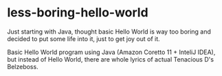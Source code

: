 # less-boring-hello-world

Just starting with Java, thought basic Hello World is way too boring and decided to put some life into it, just to get joy out of it.

Basic Hello World program using Java (Amazon Coretto 11 + InteliJ IDEA), but instead of Hello World, there are whole lyrics of actual Tenacious D's Belzeboss.
